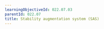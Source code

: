 ```yaml
---
learningObjectiveId: 022.07.03
parentId: 022.07
title: Stability augmentation system (SAS)
---
```



